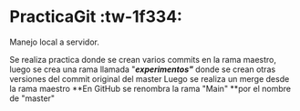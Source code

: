 # PracticaGit :tw-1f334:
Manejo local a servidor.

Se realiza practica donde se crean varios commits en la rama maestro, luego se crea una rama llamada "***experimentos"*** donde se crean otras versiones del commit original del master
Luego se realiza un merge desde la rama maestro
**En GitHub se renombra la rama "Main" **por el nombre de "master"